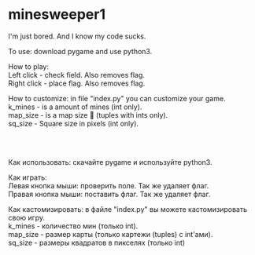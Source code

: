 # minesweeper1
I'm just bored. And I know my code sucks.



To use: download pygame and use python3.
<br>

How to play:
<br>Left click - check field. Also removes flag.
<br>Right click - place flag. Also removes flag.

How to customize: in file "index.py" you can customize your game.
<br>k_mines - is a amount of mines (int only).
<br>map_size - is a map size :thinking: (tuples with ints only).
<br>sq_size - Square size in pixels (int only).


<br><br>


Как использовать: скачайте pygame и используйте python3.
<br>

Как играть:
<br>Левая кнопка мыши: проверить поле. Так же удаляет флаг.
<br>Правая кнопка мыши: поставить флаг. Так же удаляет флаг.

Как кастомизировать: в файле "index.py" вы можете кастомизировать свою игру.
<br>k_mines - количество мин (только int).
<br>map_size - размер карты (только картежи (tuples) с int'ами).
<br>sq_size - размеры квадратов в пикселях (только int)
